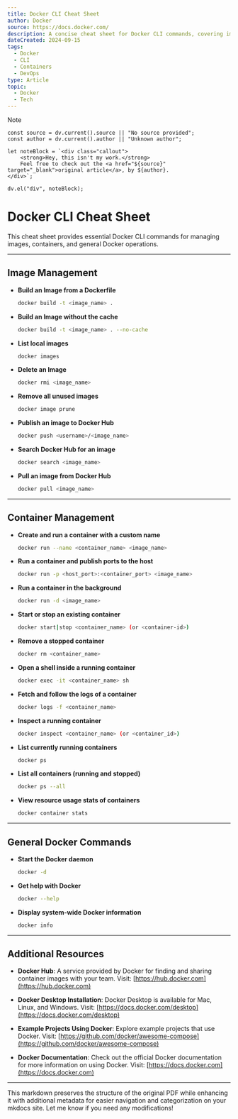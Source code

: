 ```yaml
---
title: Docker CLI Cheat Sheet
author: Docker
source: https://docs.docker.com/
description: A concise cheat sheet for Docker CLI commands, covering image management, container management, and general Docker usage.
dateCreated: 2024-09-15
tags:
  - Docker
  - CLI
  - Containers
  - DevOps
type: Article
topic:
  - Docker
  - Tech
---
```

> [!NOTE]
```dataviewjs
const source = dv.current().source || "No source provided";
const author = dv.current().author || "Unknown author";

let noteBlock = `<div class="callout">
    <strong>Hey, this isn't my work.</strong>
    Feel free to check out the <a href="${source}" target="_blank">original article</a>, by ${author}.
</div>`;

dv.el("div", noteBlock);
```
# Docker CLI Cheat Sheet

This cheat sheet provides essential Docker CLI commands for managing images, containers, and general Docker operations.

---
## Image Management

- **Build an Image from a Dockerfile**
  ```bash
  docker build -t <image_name> .
  ```

- **Build an Image without the cache**
  ```bash
  docker build -t <image_name> . --no-cache
  ```

- **List local images**
  ```bash
  docker images
  ```

- **Delete an Image**
  ```bash
  docker rmi <image_name>
  ```

- **Remove all unused images**
  ```bash
  docker image prune
  ```

- **Publish an image to Docker Hub**
  ```bash
  docker push <username>/<image_name>
  ```

- **Search Docker Hub for an image**
  ```bash
  docker search <image_name>
  ```

- **Pull an image from Docker Hub**
  ```bash
  docker pull <image_name>
  ```

---

## Container Management

- **Create and run a container with a custom name**
  ```bash
  docker run --name <container_name> <image_name>
  ```

- **Run a container and publish ports to the host**
  ```bash
  docker run -p <host_port>:<container_port> <image_name>
  ```

- **Run a container in the background**
  ```bash
  docker run -d <image_name>
  ```

- **Start or stop an existing container**
  ```bash
  docker start|stop <container_name> (or <container-id>)
  ```

- **Remove a stopped container**
  ```bash
  docker rm <container_name>
  ```

- **Open a shell inside a running container**
  ```bash
  docker exec -it <container_name> sh
  ```

- **Fetch and follow the logs of a container**
  ```bash
  docker logs -f <container_name>
  ```

- **Inspect a running container**
  ```bash
  docker inspect <container_name> (or <container_id>)
  ```

- **List currently running containers**
  ```bash
  docker ps
  ```

- **List all containers (running and stopped)**
  ```bash
  docker ps --all
  ```

- **View resource usage stats of containers**
  ```bash
  docker container stats
  ```

---

## General Docker Commands

- **Start the Docker daemon**
  ```bash
  docker -d
  ```

- **Get help with Docker**
  ```bash
  docker --help
  ```

- **Display system-wide Docker information**
  ```bash
  docker info
  ```

---

## Additional Resources

- **Docker Hub**: A service provided by Docker for finding and sharing container images with your team. Visit: [https://hub.docker.com](https://hub.docker.com)
  
- **Docker Desktop Installation**: Docker Desktop is available for Mac, Linux, and Windows. Visit: [https://docs.docker.com/desktop](https://docs.docker.com/desktop)
  
- **Example Projects Using Docker**: Explore example projects that use Docker. Visit: [https://github.com/docker/awesome-compose](https://github.com/docker/awesome-compose)
  
- **Docker Documentation**: Check out the official Docker documentation for more information on using Docker. Visit: [https://docs.docker.com](https://docs.docker.com)

---

This markdown preserves the structure of the original PDF while enhancing it with additional metadata for easier navigation and categorization on your mkdocs site. Let me know if you need any modifications!